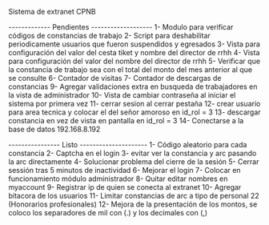 Sistema de extranet CPNB

------------- Pendientes -------------------
1- Modulo para verificar códigos de constancias de trabajo
2- Script para deshabilitar periodicamente usuarios que fueron suspendidos y egresados
3- Vista para configuración del valor del cesta tiket y nombre del director de rrhh
4- Vista para configuración del valor del nombre del director de rrhh
5- Verificar que la constancia de trabajo sea con el total del monto del mes anterior al que se consulte
6- Contador de visitas
7- Contador de descargas de constancias
9- Agregar validaciones extra en busqueda de trabajadores en la vista de administrador
10- Vista de cambiar contraseña al iniciar el sistema por primera vez
11- cerrar sesion al cerrar pestaña
12- crear usuario para area tecnica y colocar el del señor amoroso en id_rol = 3
13- descargar constancia en vez de vista en pantalla en id_rol = 3
14- Conectarse a la base de datos 192.168.8.192

---------------- Listo ---------------------
1- Código aleatorio para cada constancia
2- Captcha en el login
3- evitar ver la constancia y arc pasando la arc directamente
4- Solucionar problema del cierre de la sesión
5- Cerrar sessión tras 5 minutos de inactividad
6- Mejorar el login
7- Colocar en funcionamiento módulo administrador
8- Quitar editar nombres en myaccount
9- Registrar ip de quien se conecta al extranet
10- Agregar bitacora de los usuarios
11- Limitar constancias de arc a tipo de personal 22 (Honorarios profesionales)
12- Mejora de la presentación de los montos, se coloco los separadores de mil con (.) y los decimales con (,)